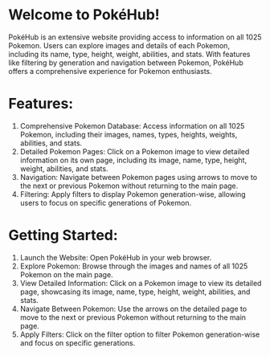 # Welcome to PokéHub!

PokéHub is an extensive website providing access to information on all 1025 Pokemon. Users can explore images and details of each Pokemon, including its name, type, height, weight, abilities, and stats. With features like filtering by generation and navigation between Pokemon, PokéHub offers a comprehensive experience for Pokemon enthusiasts.

# Features:

  1. Comprehensive Pokemon Database: Access information on all 1025 Pokemon, including their images, names, types, heights, weights, abilities, and stats.<br>
  2. Detailed Pokemon Pages: Click on a Pokemon image to view detailed information on its own page, including its image, name, type, height, weight, abilities, and stats.<br>
  3. Navigation: Navigate between Pokemon pages using arrows to move to the next or previous Pokemon without returning to the main page.<br>
  4. Filtering: Apply filters to display Pokemon generation-wise, allowing users to focus on specific generations of Pokemon.

# Getting Started:

  1. Launch the Website: Open PokéHub in your web browser.<br>
  2. Explore Pokemon: Browse through the images and names of all 1025 Pokemon on the main page.<br>
  3. View Detailed Information: Click on a Pokemon image to view its detailed page, showcasing its image, name, type, height, weight, abilities, and stats.<br>
  4. Navigate Between Pokemon: Use the arrows on the detailed page to move to the next or previous Pokemon without returning to the main page.<br>
  5. Apply Filters: Click on the filter option to filter Pokemon generation-wise and focus on specific generations.
